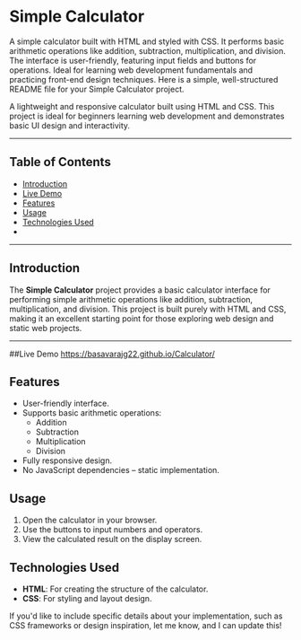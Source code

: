 # Simple Calculator
A simple calculator built with HTML and styled with CSS. It performs basic arithmetic operations like addition, subtraction, multiplication, and division. The interface is user-friendly, featuring input fields and buttons for operations. Ideal for learning web development fundamentals and practicing front-end design techniques.
Here is a simple, well-structured README file for your Simple Calculator project.

A lightweight and responsive calculator built using HTML and CSS. This project is ideal for beginners learning web development and demonstrates basic UI design and interactivity.

---

## Table of Contents
- [Introduction](#introduction)
- [Live Demo](#demo)
- [Features](#features)
- [Usage](#usage)
- [Technologies Used](#technologies-used)
- 
---

## Introduction

The **Simple Calculator** project provides a basic calculator interface for performing simple arithmetic operations like addition, subtraction, multiplication, and division. This project is built purely with HTML and CSS, making it an excellent starting point for those exploring web design and static web projects.

---
##Live Demo
https://basavarajg22.github.io/Calculator/

## Features

- User-friendly interface.
- Supports basic arithmetic operations:
  - Addition
  - Subtraction
  - Multiplication
  - Division
- Fully responsive design.
- No JavaScript dependencies – static implementation.

## Usage

1. Open the calculator in your browser.
2. Use the buttons to input numbers and operators.
3. View the calculated result on the display screen.

## Technologies Used

- **HTML**: For creating the structure of the calculator.
- **CSS**: For styling and layout design.


If you'd like to include specific details about your implementation, such as CSS frameworks or design inspiration, let me know, and I can update this!
